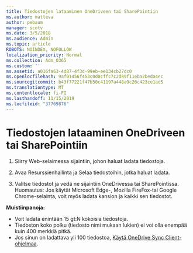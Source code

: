 ```yaml
---
title: Tiedostojen lataaminen OneDriveen tai SharePointiin
ms.author: matteva
author: pebaum
manager: scotv
ms.date: 3/5/2018
ms.audience: Admin
ms.topic: article
ROBOTS: NOINDEX, NOFOLLOW
localization_priority: Normal
ms.collection: Adm_O365
ms.custom: ''
ms.assetid: a016fa63-4d87-4f3d-99eb-ee134cb27dc0
ms.openlocfilehash: 9af01456f453c0d0cffc7c2d89f11eba2beda4ec
ms.sourcegitcommit: b43f77221f47b50c41197a448a9c26c423ce1ad5
ms.translationtype: MT
ms.contentlocale: fi-FI
ms.lasthandoff: 11/15/2019
ms.locfileid: "37769876"
---
```

# <a name="upload-files-to-onedrive-or-sharepoint"></a>Tiedostojen lataaminen OneDriveen tai SharePointiin

1. Siirry Web-selaimessa sijaintiin, johon haluat ladata tiedostoja.
    
2. Avaa Resurssienhallinta ja Selaa tiedostoihin, jotka haluat ladata.
    
3. Valitse tiedostot ja vedä ne sijaintiin OneDrivessa tai SharePointissa. Huomautus: Jos käytät Microsoft Edge-, Mozilla FireFox-tai Google Chrome-selainta, voit myös ladata kansion ja kaikki sen tiedostot.
    
**Muistiinpanoja:**
- Voit ladata enintään 15 gt:N kokoisia tiedostoja. 
- Tiedoston koko polku (tiedosto nimi mukaan lukien) ei voi olla enempää kuin 400 merkkiä pitkä. 
- Jos sinun on ladattava yli 100 tiedostoa, [Käytä OneDrive Sync Client-ohjelmaa](https://go.microsoft.com/fwlink/?linkid=866427). 
  

